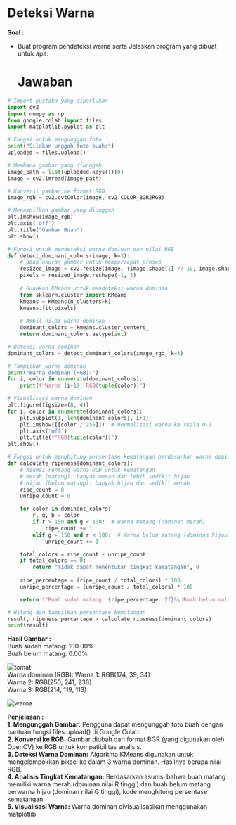 # Deteksi Warna

**Soal :**
- Buat program pendeteksi warna serta Jelaskan program yang dibuat untuk apa.
  
  # Jawaban

```python
# Import pustaka yang diperlukan
import cv2
import numpy as np
from google.colab import files
import matplotlib.pyplot as plt

# Fungsi untuk mengunggah foto
print("Silakan unggah foto buah:")
uploaded = files.upload()

# Membaca gambar yang diunggah
image_path = list(uploaded.keys())[0]
image = cv2.imread(image_path)

# Konversi gambar ke format RGB
image_rgb = cv2.cvtColor(image, cv2.COLOR_BGR2RGB)

# Menampilkan gambar yang diunggah
plt.imshow(image_rgb)
plt.axis('off')
plt.title("Gambar Buah")
plt.show()

# Fungsi untuk mendeteksi warna dominan dan nilai RGB
def detect_dominant_colors(image, k=3):
    # Ubah ukuran gambar untuk mempercepat proses
    resized_image = cv2.resize(image, (image.shape[1] // 10, image.shape[0] // 10))
    pixels = resized_image.reshape(-1, 3)
    
    # Gunakan KMeans untuk mendeteksi warna dominan
    from sklearn.cluster import KMeans
    kmeans = KMeans(n_clusters=k)
    kmeans.fit(pixels)
    
    # Ambil nilai warna dominan
    dominant_colors = kmeans.cluster_centers_
    return dominant_colors.astype(int)

# Deteksi warna dominan
dominant_colors = detect_dominant_colors(image_rgb, k=3)

# Tampilkan warna dominan
print("Warna dominan (RGB):")
for i, color in enumerate(dominant_colors):
    print(f"Warna {i+1}: RGB{tuple(color)}")

# Visualisasi warna dominan
plt.figure(figsize=(8, 4))
for i, color in enumerate(dominant_colors):
    plt.subplot(1, len(dominant_colors), i+1)
    plt.imshow([[color / 255]])  # Normalisasi warna ke skala 0-1
    plt.axis('off')
    plt.title(f"RGB{tuple(color)}")
plt.show()

# Fungsi untuk menghitung persentase kematangan berdasarkan warna dominan
def calculate_ripeness(dominant_colors):
    # Asumsi rentang warna RGB untuk kematangan
    # Merah (matang): banyak merah dan lebih sedikit hijau
    # Hijau (belum matang): banyak hijau dan sedikit merah
    ripe_count = 0
    unripe_count = 0

    for color in dominant_colors:
        r, g, b = color
        if r > 150 and g < 100:  # Warna matang (dominan merah)
            ripe_count += 1
        elif g > 150 and r < 100:  # Warna belum matang (dominan hijau)
            unripe_count += 1

    total_colors = ripe_count + unripe_count
    if total_colors == 0:
        return "Tidak dapat menentukan tingkat kematangan", 0
    
    ripe_percentage = (ripe_count / total_colors) * 100
    unripe_percentage = (unripe_count / total_colors) * 100

    return f"Buah sudah matang: {ripe_percentage:.2f}%\nBuah belum matang: {unripe_percentage:.2f}%", ripe_percentage

# Hitung dan tampilkan persentase kematangan
result, ripeness_percentage = calculate_ripeness(dominant_colors)
print(result)
```

**Hasil Gambar :**<br>
Buah sudah matang: 100.00%<br>
Buah belum matang: 0.00%<br>

![tomat](https://github.com/user-attachments/assets/ee58fd94-4a4b-4da4-84c4-7d0a976c6874)<br>
Warna dominan (RGB):
Warna 1: RGB(174, 39, 34)<br>
Warna 2: RGB(250, 241, 238)<br>
Warna 3: RGB(214, 119, 113)<br>

![warna](https://github.com/user-attachments/assets/8165156d-2fdb-4b28-874a-0e5eb623b739)<br>


**Penjelasan :**<br>
**1. Mengunggah Gambar:** Pengguna dapat mengunggah foto buah dengan bantuan fungsi files.upload() di Google Colab.<br>
**2. Konversi ke RGB:** Gambar diubah dari format BGR (yang digunakan oleh OpenCV) ke RGB untuk kompatibilitas analisis.<br>
**3. Deteksi Warna Dominan:** Algoritma KMeans digunakan untuk mengelompokkan piksel ke dalam 3 warna dominan. Hasilnya berupa nilai RGB.<br>
**4. Analisis Tingkat Kematangan:** Berdasarkan asumsi bahwa buah matang memiliki warna merah (dominan nilai R tinggi) dan buah belum matang berwarna hijau (dominan nilai G tinggi), kode menghitung persentase kematangan.<br>
**5. Visualisasi Warna:** Warna dominan divisualisasikan menggunakan matplotlib.<br>

